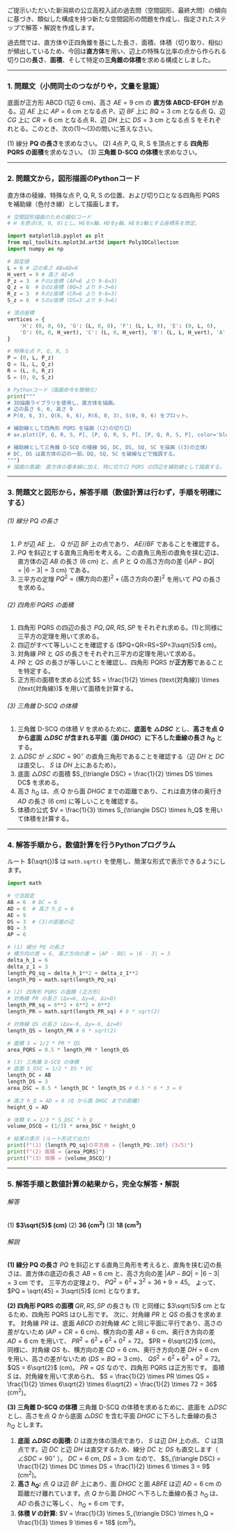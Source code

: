 ご提示いただいた新潟県の公立高校入試の過去問（空間図形、最終大問）の傾向に基づき、類似した構成を持つ新たな空間図形の問題を作成し、指定されたステップで解答・解説を作成します。

過去問では、直方体や正四角錐を基にした長さ、面積、体積（切り取り、相似）が頻出しているため、今回は**直方体**を用い、辺上の特殊な比率の点から作られる切り口の**長さ**、**面積**、そして特定の**三角錐の体積**を求める構成としました。

---

### 1. 問題文（小問同士のつながりや，文量を意識）

底面が正方形 ABCD (1辺 6 cm)、高さ $AE=9$ cm の **直方体 ABCD-EFGH** がある。辺 $AE$ 上に $AP=6$ cm となる点 P、辺 $BF$ 上に $BQ=3$ cm となる点 Q、辺 $CG$ 上に $CR=6$ cm となる点 R、辺 $DH$ 上に $DS=3$ cm となる点 S をそれぞれとる。このとき、次の(1)〜(3)の問いに答えなさい。

(1) 線分 **PQ の長さ**を求めなさい。
(2) 4点 P, Q, R, S を頂点とする **四角形 PQRS の面積**を求めなさい。
(3) **三角錐 D-SCQ の体積**を求めなさい。

---

### 2. 問題文から，図形描画のPythonコード

直方体の稜線、特殊な点 P, Q, R, S の位置、および切り口となる四角形 PQRS を補助線（色付き線）として描画します。

```python
# 空間図形描画のための擬似コード
# H を原点(0, 0, 0)とし、HGをx軸、HDをy軸、HEをz軸とする座標系を想定。

import matplotlib.pyplot as plt
from mpl_toolkits.mplot3d.art3d import Poly3DCollection
import numpy as np

# 設定値
L = 6 # 辺の長さ AB=AD=6
H_vert = 9 # 高さ AE=9
P_z = 3  # Pのz座標 (AP=6 より 9-6=3)
Q_z = 6  # Qのz座標 (BQ=3 より 9-3=6)
R_z = 3  # Rのz座標 (CR=6 より 9-6=3)
S_z = 6  # Sのz座標 (DS=3 より 9-3=6)

# 頂点座標
vertices = {
    'H': (0, 0, 0), 'G': (L, 0, 0), 'F': (L, L, 0), 'E': (0, L, 0),
    'D': (0, 0, H_vert), 'C': (L, 0, H_vert), 'B': (L, L, H_vert), 'A': (0, L, H_vert)
}

# 特殊な点 P, Q, R, S
P = (0, L, P_z) 
Q = (L, L, Q_z)
R = (L, 0, R_z)
S = (0, 0, S_z)

# Pythonコード（描画命令を簡略化）
print("""
# 3D描画ライブラリを使用し、直方体を描画。
# 辺の長さ 6, 6, 高さ 9
# P(0, 6, 3), Q(6, 6, 6), R(6, 0, 3), S(0, 0, 6) をプロット。

# 補助線として四角形 PQRS を描画（(2)の切り口）
# ax.plot([P, Q, R, S, P], [P, Q, R, S, P], [P, Q, R, S, P], color='blue', linewidth=1.5)

# 補助線として三角錐 D-SCQ の稜線 DQ, DC, DS, SQ, SC を描画（(3)の立体）
# DC, DS は直方体の辺の一部。DQ, SQ, SC を破線などで強調する。
""")
# 描画の意識: 直方体の基本線に加え、特に切り口 PQRS の四辺を補助線として描画する。
```

---

### 3. 問題文と図形から，解答手順（数値計算は行わず，手順を明確にする）

###### (1) 線分 PQ の長さ
1. $P$ が辺 $AE$ 上、 $Q$ が辺 $BF$ 上の点であり、 $AE // BF$ であることを確認する。
2. $PQ$ を斜辺とする直角三角形を考える。この直角三角形の直角を挟む辺は、直方体の辺 $AB$ の長さ ($6$ cm) と、点 $P$ と $Q$ の高さ方向の差 ($|AP - BQ| = |6 - 3| = 3$ cm) である。
3. 三平方の定理 $PQ^2 = (\text{横方向の差})^2 + (\text{高さ方向の差})^2$ を用いて $PQ$ の長さを求める。

###### (2) 四角形 PQRS の面積
1. 四角形 PQRS の四辺の長さ $PQ, QR, RS, SP$ をそれぞれ求める。(1)と同様に三平方の定理を用いて求める。
2. 四辺がすべて等しいことを確認する ($PQ=QR=RS=SP=3\sqrt{5}$ cm)。
3. 対角線 $PR$ と $QS$ の長さをそれぞれ三平方の定理を用いて求める。
4. $PR$ と $QS$ の長さが等しいことを確認し、四角形 PQRS が**正方形**であることを特定する。
5. 正方形の面積を求める公式 $S = \frac{1}{2} \times (\text{対角線}) \times (\text{対角線})$ を用いて面積を計算する。

###### (3) 三角錐 D-SCQ の体積
1. 三角錐 D-SCQ の体積 $V$ を求めるために、**底面を $\triangle DSC$** とし、**高さを点 $Q$ から底面 $\triangle DSC$ が含まれる平面（面 $DHGC$）に下ろした垂線の長さ $h_Q$** とする。
2. $\triangle DSC$ が $\angle SDC = 90^\circ$ の直角三角形であることを確認する（辺 $DH$ と $DC$ は直交し、 $S$ は $DH$ 上にあるため）。
3. 底面 $\triangle DSC$ の面積 $S_{\triangle DSC} = \frac{1}{2} \times DS \times DC$ を求める。
4. 高さ $h_Q$ は、点 $Q$ から面 $DHGC$ までの距離であり、これは直方体の奥行き $AD$ の長さ ($6$ cm) に等しいことを確認する。
5. 体積の公式 $V = \frac{1}{3} \times S_{\triangle DSC} \times h_Q$ を用いて体積を計算する。

---

### 4. 解答手順から，数値計算を行うPythonプログラム

ルート $(\sqrt{})$ は `math.sqrt()` を使用し、簡潔な形式で表示できるようにします。

```python
import math

# 寸法設定
AB = 6  # DC = 6
AD = 6  # 高さ h_Q = 6
AE = 9
DS = 3  # (3)の底面の辺
BQ = 3
AP = 6

# (1) 線分 PQ の長さ
# 横方向の差 = 6, 高さ方向の差 = |AP - BQ| = |6 - 3| = 3
delta_h_1 = 6
delta_z_1 = 3
length_PQ_sq = delta_h_1**2 + delta_z_1**2
length_PQ = math.sqrt(length_PQ_sq)

# (2) 四角形 PQRS の面積 (正方形)
# 対角線 PR の長さ (Δx=6, Δy=6, Δz=0)
length_PR_sq = 6**2 + 6**2 + 0**2
length_PR = math.sqrt(length_PR_sq) # 6 * sqrt(2)

# 対角線 QS の長さ (Δx=-6, Δy=-6, Δz=0)
length_QS = length_PR # 6 * sqrt(2)

# 面積 S = 1/2 * PR * QS
area_PQRS = 0.5 * length_PR * length_QS

# (3) 三角錐 D-SCQ の体積
# 底面 S_DSC = 1/2 * DS * DC
length_DC = AB
length_DS = 3
area_DSC = 0.5 * length_DC * length_DS # 0.5 * 6 * 3 = 9

# 高さ h_Q = AD = 6 (Q から面 DHGC までの距離)
height_Q = AD

# 体積 V = 1/3 * S_DSC * h_Q
volume_DSCQ = (1/3) * area_DSC * height_Q

# 結果の表示 (ルート形式で出力)
print(f"(1) {length_PQ_sq}の平方根 = {length_PQ:.10f} (3√5)")
print(f"(2) 面積 = {area_PQRS}")
print(f"(3) 体積 = {volume_DSCQ}")
```

---

### 5. 解答手順と数値計算の結果から，完全な解答・解説

###### 解答
(1) **$3\sqrt{5}$ (cm)**
(2) **36 ($\text{cm}^2$)**
(3) **18 ($\text{cm}^3$)**

###### 解説
**(1) 線分 PQ の長さ**
$PQ$ を斜辺とする直角三角形を考えると、直角を挟む辺の長さは、直方体の底辺の長さ $AB=6$ cm と、高さ方向の差 $|AP - BQ| = |6 - 3| = 3$ cm です。
三平方の定理より、
$PQ^2 = 6^2 + 3^2 = 36 + 9 = 45$。
よって、 $PQ = \sqrt{45} = 3\sqrt{5}$ (cm) となります。

**(2) 四角形 PQRS の面積**
$QR, RS, SP$ の長さも (1) と同様に $3\sqrt{5}$ cm となるため、四角形 PQRS はひし形です。
次に、対角線 $PR$ と $QS$ の長さを求めます。
対角線 $PR$ は、底面 $ABCD$ の対角線 $AC$ と同じ平面に平行であり、高さの差がないため ($AP=CR=6$ cm)、横方向の差 $AB=6$ cm、奥行き方向の差 $AD=6$ cm を用いて、
$PR^2 = 6^2 + 6^2 + 0^2 = 72$。 $PR = 6\sqrt{2}$ (cm)。
同様に、対角線 $QS$ も、横方向の差 $CD=6$ cm、奥行き方向の差 $DH=6$ cm を用い、高さの差がないため ($DS=BQ=3$ cm)、
$QS^2 = 6^2 + 6^2 + 0^2 = 72$。 $QS = 6\sqrt{2}$ (cm)。
$PR=QS$ なので、四角形 PQRS は正方形です。
面積 $S$ は、対角線を用いて求められ、
$S = \frac{1}{2} \times PR \times QS = \frac{1}{2} \times 6\sqrt{2} \times 6\sqrt{2} = \frac{1}{2} \times 72 = 36$ ($\text{cm}^2$)。

**(3) 三角錐 D-SCQ の体積**
三角錐 D-SCQ の体積を求めるために、底面を $\triangle DSC$ とし、高さを点 $Q$ から底面 $\triangle DSC$ を含む平面 $DHGC$ に下ろした垂線の長さ $h_Q$ とします。
1.  **底面 $\triangle DSC$ の面積:**
    $D$ は直方体の頂点であり、 $S$ は辺 $DH$ 上の点、 $C$ は頂点です。辺 $DC$ と辺 $DH$ は直交するため、線分 $DC$ と $DS$ も直交します（ $\angle SDC = 90^\circ$ ）。
    $DC=6$ cm, $DS=3$ cm なので、
    $S_{\triangle DSC} = \frac{1}{2} \times DC \times DS = \frac{1}{2} \times 6 \times 3 = 9$ ($\text{cm}^2$)。
2.  **高さ $h_Q$:**
    点 $Q$ は辺 $BF$ 上にあり、面 $DHGC$ と面 $ABFE$ は辺 $AD=6$ cm の距離だけ離れています。点 $Q$ から面 $DHGC$ へ下ろした垂線の長さ $h_Q$ は、 $AD$ の長さに等しく、 $h_Q = 6$ cm です。
3.  **体積 $V$ の計算:**
    $V = \frac{1}{3} \times S_{\triangle DSC} \times h_Q = \frac{1}{3} \times 9 \times 6 = 18$ ($\text{cm}^3$)。